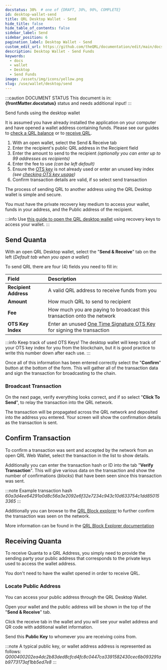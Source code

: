 ```yaml
---
docstatus: 30%  # one of {DRAFT, 30%, 90%, COMPLETE}
id: desktop-wallet-send
title: QRL Desktop Wallet - Send
hide_title: false
hide_table_of_contents: false
sidebar_label: Send
sidebar_position: 6
pagination_label: Desktop Wallet - Send
custom_edit_url: https://github.com/theQRL/documentation/edit/main/docs/Wallet/qrl-wallet.md
description: Desktop Wallet - Send Funds
keywords:
  - docs
  - wallet
  - Desktop
  - Send Funds
image: /assets/img/icons/yellow.png
slug: /use/wallet/desktop/send
---
```


:::caution DOCUMENT STATUS 
<span>This document is in: <b>{frontMatter.docstatus}</b> status and needs additional input!</span>
:::


Send funds using the desktop wallet

It is assumed you have already installed the application on your computer and have opened a wallet address containing funds. Please see our guides to [check a QRL balance](#) or to [receive QRL](#).

1. With an open wallet, select the Send & Receive tab
2. Enter the recipient's public QRL address in the Recipient field
3. Enter the amount to send to the recipient *(optionally you can enter up to 99 addresses as recipients)*
4. Enter the fee to use *(can be left default)*
5. Ensure the [OTS key](#) is not already used or enter an unused key index *(see [checking OTS key usage](#))*
6. Confirm transaction details are valid, if so select send transaction




The process of sending QRL to another address using the QRL Desktop wallet is simple and secure. 

You must have the private recovery key medium to access your wallet, funds in your address, and the Public address of the recipient.

:::info
Use [this guide to open the QRL desktop wallet](/use/wallet/desktop/open) using recovery keys to access your wallet.
:::

## Send Quanta

With an open QRL Desktop wallet, select the "**Send & Receive**" tab on the left (*Default tab when you open a wallet*)

To send QRL there are four (4) fields you need to fill in:

| Field |  Description  |
|:-----|:--| 
| **Recipient Address** | A valid QRL address to receive funds from you |
| **Amount** | How much QRL to send to recipient |
| **Fee** | How much you are paying to broadcast this transaction onto the network |
| **OTS Key Index** | Enter an unused [One Time Signature OTS Key](/learn/ots-keys) for signing the transaction |

:::info
Keep track of used OTS Keys! The desktop wallet will keep track of your OTS key index for you from the blockchain, but it is good practice to write this number down after each use.
:::

Once all of this information has been entered correctly select the "**Confirm**" button at the bottom of the form. This will gather all of the transaction data and sign the transaction for broadcasting to the chain. 

### Broadcast Transaction

On the next page, verify everything looks correct, and if so select "**Click To Send**", to relay the transaction into the QRL network.

The transaction will be propagated across the QRL network and deposited into the address you entered. Your screen will show the confirmation details as the transaction is sent. 
 

## Confirm Transaction

To confirm a transaction was sent and accepted by the network from an open QRL Web Wallet, select the transaction in the list to show details.

Additionally you can enter the transaction hash or ID into the tab "**Verify Transaction**". This will give various data on the transaction and show the number of confirmations (*blocks*) that have been seen since this transaction was sent. 

:::note Example transaction hash
_60a3d4ee64291a0d8c56a3e2092e6f32e7234c943c10d633754c1dd850153365_
:::

Additionally you can browse to the [QRL Block explorer](https://explorer.theqrl.org) to further confirm the transaction was seen on the network.

More information can be found in the [QRL Block Explorer documentation](/use/tools/explorer/overview)



## Receiving Quanta


To receive Quanta to a QRL Address, you simply need to provide the sending party your public address that corresponds to the private keys used to access the wallet address.

You don't need to have the wallet opened in order to receive QRL.

### Locate Public Address

You can access your public address through the QRL Desktop Wallet. 

Open your wallet and the public address will be shown in the top of the "**Send & Receive**" tab.

Click the receive tab in the wallet and you will see your wallet address and QR code with additional wallet information. 

Send this **Public Key** to whomever you are receiving coins from.

:::note A typical public key, or wallet address address is represented as follows:
_Q000400202ea4dc2b83ded8cfcd4fc8c0447ca3391582430cec6b093291ab9773173af1bb5ed7e8_
:::